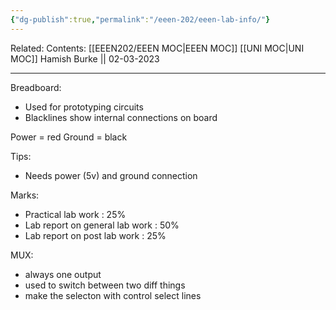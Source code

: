 ```yaml
---
{"dg-publish":true,"permalink":"/eeen-202/eeen-lab-info/"}
---
```



Related: 
Contents: [[EEEN202/EEEN MOC\|EEEN MOC]]
[[UNI MOC\|UNI MOC]]
Hamish Burke || 02-03-2023
***
Breadboard:
- Used for prototyping circuits
- Blacklines show internal connections on board

Power = red
Ground = black

Tips:
- Needs power (5v) and ground connection

Marks:
- Practical lab work : 25%
- Lab report on general lab work : 50%
- Lab report on post lab work : 25%

MUX:
- always one output
- used to switch between two diff things
- make the selecton with control select lines


